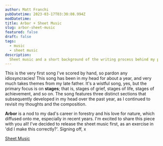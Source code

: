 ```yaml
---
author: Matt Franchi
pubDatetime: 2023-03-17T03:30:08.994Z
modDatetime:
title: Arbor + Sheet Music
slug: arbor-sheet-music
featured: false
draft: false
tags:
  - music 
  - sheet music
description:
  Sheet music and a short background of the writing process behind my piano composition, Arbor. 
---
```



This is the very first song I've scored by hand, so pardon any idiosyncracies! This song has been in my head for about a year, and very much takes themes from my late father. It's a wistful song, yes, but the primary focus is on **stages**; that is, stages of grief, stages of life, stages of achievement, and so on. The song features three distinct sections that subsequently developed in my head over the past year, as I continued to revisit my thoughts and the composition.

**Arbor** is a nod to my dad's career in forestry and his love for nature, which diffused onto me, especially in recent years. I'm excited to share this piece with you all! I've decided to release the sheet music first, as an exercise in 'did I make this correctly?'. Signing off, x 


[Sheet Music](/sheet-music/arbor.pdf)